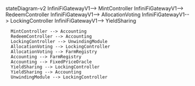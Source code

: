 stateDiagram-v2
	 InfiniFiGatewayV1--> MintController
      InfiniFiGatewayV1--> RedeemController
      InfiniFiGatewayV1--> AllocationVoting
      InfiniFiGatewayV1--> LockingController
      InfiniFiGatewayV1--> YieldSharing

      MintController --> Accounting
      RedeemController --> Accounting
      LockingController --> UnwindingModule
      AllocationVoting --> LockingController
      AllocationVoting --> FarmRegistry
      Accounting --> FarmRegistry
      Accounting --> FixedPriceOracle
      YieldSharing --> LockingController
      YieldSharing --> Accounting
      UnwindingModule --> LockingController